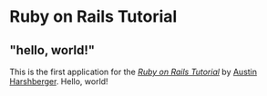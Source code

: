 # Ruby on Rails Tutorial

## "hello, world!"

This is the first application for the
[*Ruby on Rails Tutorial*](http://www.railstutorial.org/)
by [Austin Harshberger](https://www.linkedin.com/in/aharshbe/). 
Hello, world!